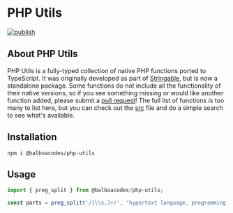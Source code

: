 # PHP Utils

[![publish](https://github.com/balboacodes/php-utils/actions/workflows/publish.yml/badge.svg)](https://github.com/balboacodes/php-utils/actions/workflows/publish.yml)

## About PHP Utils

PHP Utils is a fully-typed collection of native PHP functions ported to TypeScript. It was originally developed as part of [Stringable](https://github.com/balboacodes/stringable), but is now a standalone package. Some functions do not include all the functionality of their native versions, so if you see something missing or would like another function added, please submit a [pull request](https://github.com/balboacodes/php-utils/pulls)! The full list of functions is too many to list here, but you can check out the [src](https://github.com/balboacodes/php-utils/blob/main/src/index.ts) file and do a simple search to see what's available.

## Installation

`npm i @balboacodes/php-utils`

## Usage

```ts
import { preg_split } from @balboacodes/php-utils;

const parts = preg_split('/[\\s,]+/', 'hypertext language, programming'); // ['hypertext', 'language', 'programming']
```
